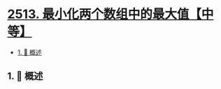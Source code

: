# [2513. 最小化两个数组中的最大值【中等】](https://github.com/tnotesjs/TNotes.leetcode/tree/main/notes/2513.%20%E6%9C%80%E5%B0%8F%E5%8C%96%E4%B8%A4%E4%B8%AA%E6%95%B0%E7%BB%84%E4%B8%AD%E7%9A%84%E6%9C%80%E5%A4%A7%E5%80%BC%E3%80%90%E4%B8%AD%E7%AD%89%E3%80%91)

<!-- region:toc -->

- [1. 📝 概述](#1--概述)

<!-- endregion:toc -->

## 1. 📝 概述
